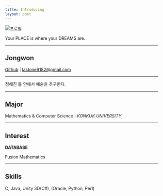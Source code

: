```yaml
---
title: Introducing
layout: post
---
```


![프로필]()

Your PLACE is where your DREAMS are.

- - -

## Jongwon

[Github](//github.com/lastone9182) |       [lastone9182@gmail.com](lastone9182@gmail.com)

- - -

정해진 틀 안에서 예술을 추구한다.

- - -

## Major

Mathematics & Computer Science | *KONKUK UNIVERSITY*

- - -

## Interest

**DATABASE**

Fusion Mathematics

- - -

## Skills

C, Java, Unity 3D(C#), (Oracle, Python, Perl)

